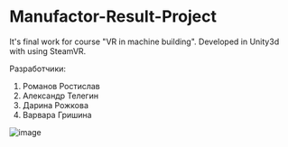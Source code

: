 # Manufactor-Result-Project
It's final work for course "VR in machine building". Developed in Unity3d with using SteamVR.

Разработчики:
1. Романов Ростислав
2. Александр Телегин
3. Дарина Рожкова
4. Варвара Гришина

![image](https://github.com/cat0ros/Manufactor-Result-Project/assets/37041700/c7aa793d-9b66-4be8-b539-9529a9686a06)
